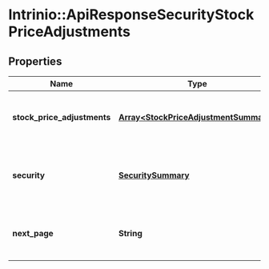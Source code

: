 # Intrinio::ApiResponseSecurityStockPriceAdjustments

## Properties
Name | Type | Description | Notes
------------ | ------------- | ------------- | -------------
**stock_price_adjustments** | [**Array&lt;StockPriceAdjustmentSummary&gt;**](StockPriceAdjustmentSummary.md) | The stock price adjustments for the Security | [optional] 
**security** | [**SecuritySummary**](SecuritySummary.md) | The Security resolved from the given identifier | [optional] 
**next_page** | **String** | The token required to request the next page of the data | [optional] 



